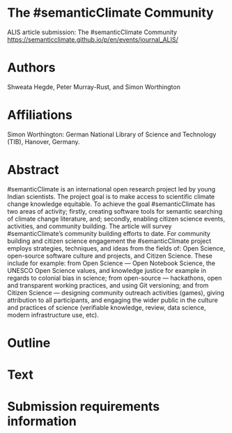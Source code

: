 # The #semanticClimate Community

ALIS article submission: The #semanticClimate Community https://semanticclimate.github.io/p/en/events/journal_ALIS/ 

# Authors

Shweata Hegde, Peter Murray-Rust, and Simon Worthington

# Affiliations

Simon Worthington: German National Library of Science and Technology (TIB), Hanover, Germany. 

# Abstract

#semanticClimate is an international open research project led by young Indian scientists. The project goal is to make access to scientific climate change knowledge equitable. To achieve the goal #semanticClimate has two areas of activity; firstly, creating software tools for semantic searching of climate change literature, and; secondly, enabling citizen science events, activities, and community building. The article will survey #semanticClimate’s community building efforts to date. For community building and citizen science engagement the #semanticClimate project employs strategies, techniques, and ideas from the fields of: Open Science, open-source software culture and projects, and Citizen Science. These include for example: from Open Science — Open Notebook Science, the UNESCO Open Science values, and knowledge justice for example in regards to colonial bias in science; from open-source — hackathons, open and transparent working practices, and using Git versioning; and from Citizen Science — designing community outreach activities (games), giving attribution to all participants, and engaging the wider public in the culture and practices of science (verifiable knowledge, review, data science, modern infrastructure use, etc).

# Outline

# Text

# Submission requirements information



